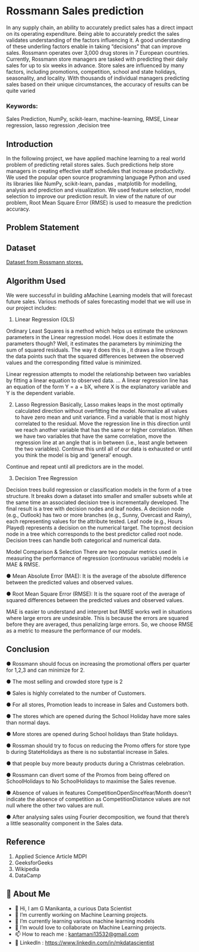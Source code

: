 
# Rossmann Sales prediction

In any supply chain, an ability to accurately predict sales has a direct impact on its operating expenditure. Being able to accurately predict the sales validates understanding of the factors influencing it. A good understanding of these underling factors enable in taking “decisions” that can improve sales. 
Rossmann operates over 3,000 drug stores in 7 European countries. Currently, Rossmann store managers are tasked with predicting their daily sales for up to six weeks in advance. Store sales are influenced by many factors, including promotions, competition, school and state holidays, seasonality, and locality. With thousands of individual managers predicting sales based on their unique circumstances, the accuracy of results can be quite varied

### Keywords: 
Sales Prediction, NumPy, scikit-learn, machine-learning, RMSE, Linear regression, lasso regression ,decision tree
## Introduction
In the following project, we have applied machine learning to a real world problem of predicting retail stores sales. Such predictions help store managers in creating effective staff schedules that increase productivity. We used the popular open source programming language Python and used its libraries like NumPy, scikit-learn, pandas , matplotlib for modelling, analysis and prediction and visualization. We used feature selection, model selection to improve our prediction result. In view of the nature of our problem, Root Mean Square Error (RMSE) is used to measure the prediction accuracy. 


## Problem Statement


## Dataset
[Dataset from Rossmann stores.](https://drive.google.com/file/d/1nCuTVec4BuoF-QgUnWER2RtG0cX_8lLN/view?usp=sharing)



## Algorithm Used
We were successful in building aMachine Learning models that will forecast future sales. Various methods of sales forecasting model that we will use in our project includes:

1.	Linear Regression (OLS) 

Ordinary Least Squares  is a method which helps us estimate the unknown parameters in the Linear regression model. How does it estimate the parameters though? Well, it estimates the parameters by minimizing the sum of squared residuals. The way it does this is , it draws a line through the data points such that the squared differences between the observed values and the corresponding  fitted value is minimized.

Linear regression attempts to model the relationship between two variables by fitting a linear equation to observed data. ... A linear regression line has an equation of the form Y = a + bX, where X is the explanatory variable and Y is the dependent variable.

2.	 Lasso Regression
Basically, Lasso makes leaps in the most optimally calculated direction without overfitting the model. 
Normalize all values to have zero mean and unit variance.
Find a variable that is most highly correlated to the residual. Move the regression line in this direction until we reach another variable that has the same or higher correlation.
When we have two variables that have the same correlation, move the regression line at an angle that is in between (i.e., least angle between the two variables).
Continue this until all of our data is exhausted or until you think the model is big and ‘general’ enough.

Continue and repeat until all predictors are in the model.

3.	 Decision Tree Regression

Decision trees build regression or classification models in the form of a tree structure. It breaks down a dataset into smaller and smaller subsets while at the same time an associated decision tree is incrementally developed. The final result is a tree with decision nodes and leaf nodes. A decision node (e.g., Outlook) has two or more branches (e.g., Sunny, Overcast and Rainy), each representing values for the attribute tested. Leaf node (e.g., Hours Played) represents a decision on the numerical target. The topmost decision node in a tree which corresponds to the best predictor called root node. Decision trees can handle both categorical and numerical data. 

Model Comparison & Selection
There are two popular metrics used in measuring the performance of regression (continuous variable) models i.e MAE & RMSE. 

●	Mean Absolute Error (MAE): It is the average of the absolute difference between the predicted values and observed values.

●	Root Mean Square Error (RMSE): It is the square root of the average of squared differences between the predicted values and observed values.

MAE is easier to understand and interpret but RMSE works well in situations where large errors are undesirable. This is because the errors are squared before they are averaged, thus penalizing large errors.
So, we choose RMSE as a metric to measure the performance of our models.

## Conclusion
●	Rossmann should focus on increasing the promotional offers per quarter for 1,2,3 and can minimize for 2.

●	The most selling and crowded store type is 2

●	Sales is highly correlated to the number of Customers.

●	For all stores, Promotion leads to increase in Sales and Customers both.

●	The stores which are opened during the School Holiday have more sales than normal days.

●	More stores are opened during School holidays than State holidays.

●	Rossman should try to focus on reducing the Promo offers for store type b during StateHolidays as there is no substantial increase in Sales.

●	that people buy more beauty products during a Christmas celebration.

●	Rossmann can divert some of the Promos from being offered on SchoolHolidays to No SchoolHolidays to maximise the Sales revenue. 

●	Absence of values in features CompetitionOpenSinceYear/Month doesn’t indicate the absence of competition as CompetitionDistance values are not null where the other two values are null.

●	After analysing sales using Fourier decomposition, we found that there’s a little seasonality component in the Sales data.

## Reference
1.  Applied Science Article  MDPI
2.  GeeksforGeeks
3.  Wikipedia
4.  DataCamp

## 🚀 About Me


- 👋 Hi, I am G Manikanta, a curious Data Scientist
- 👀 I’m currently working on Machine Learning projects.
- 🌱 I’m currently learning various machine learning models 
- 💞️ I’m would love to collaborate on Machine Learning projects.
- 📫 How to reach me : kantamani13532@gmail.com
- 👀 LinkedIn : https://www.linkedin.com/in/mkdatascientist
